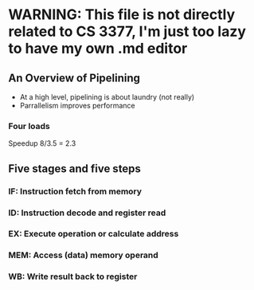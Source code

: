 # WARNING: This file is not directly related to CS 3377, I'm just too lazy to have my own .md editor
## An Overview of Pipelining
* At a high level, pipelining is about laundry (not really)
* Parrallelism improves performance
### Four loads
  Speedup 8/3.5 = 2.3
## Five stages and five steps
### IF: Instruction fetch from memory
### ID: Instruction decode and register read
### EX: Execute operation or calculate address
### MEM: Access (data) memory operand
### WB: Write result back to register
